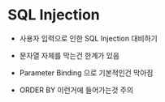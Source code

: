 # SQL Injection

- 사용자 입력으로 인한 SQL Injection 대비하기

- 문자열 자체를 막는건 한계가 있음

- Parameter Binding 으로 기본적인건 막아짐

- ORDER BY 이런거에 들어가는것 주의